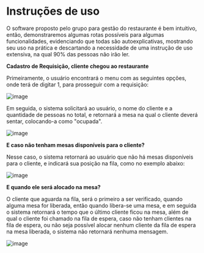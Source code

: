 # Instruções de uso

  O software proposto pelo grupo para gestão do restaurante é bem intuitivo, então, demonstraremos algumas rotas possíveis para algumas funcionalidades, evidenciando que todas são autoexplicativas, mostrando seu uso na prática e descartando a necessidade de uma instrução de uso extensiva, na qual 90% das pessoas não irão ler.

**Cadastro de Requisição, cliente chegou ao restaurante**


Primeiramente, o usuário encontrará o menu com as seguintes opções, onde terá de digitar 1, para prosseguir com a requisição:


![image](https://github.com/pucmg-aulas/projeto01-turmanoite-fiona-e-os-5-gatinhos-de-botas/assets/121774893/7584fb3e-eb1d-4c96-8586-febee3563778)


Em seguida, o sistema solicitará ao usuário, o nome do cliente e a quantidade de pessoas no total, e retornará a mesa na qual o cliente deverá sentar, colocando-a como "ocupada".


![image](https://github.com/pucmg-aulas/projeto01-turmanoite-fiona-e-os-5-gatinhos-de-botas/assets/121774893/858d6b85-f843-4270-a99b-73bc883e4145)


**E caso não tenham mesas disponíveis para o cliente?**


Nesse caso, o sistema retornará ao usuário que não há mesas disponíveis para o cliente, e indicará sua posição na fila, como no exemplo abaixo:


![image](https://github.com/pucmg-aulas/projeto01-turmanoite-fiona-e-os-5-gatinhos-de-botas/assets/121774893/83b8dd7a-3e2e-4573-a164-011f8d20e955)


**E quando ele será alocado na mesa?**


O cliente que aguarda na fila, será o primeiro a ser verificado, quando alguma mesa for liberada, então quando libera-se uma mesa, e em seguida o sistema retornará o tempo que o último cliente ficou na mesa, além de qual o cliente foi chamado na fila de espera, caso não tenham clientes na fila de espera, ou não seja possível alocar nenhum cliente da fila de espera na mesa liberada, o sistema não retornará nenhuma mensagem.


![image](https://github.com/pucmg-aulas/projeto01-turmanoite-fiona-e-os-5-gatinhos-de-botas/assets/121774893/c51e8531-4478-498b-9ba4-790306755096)




